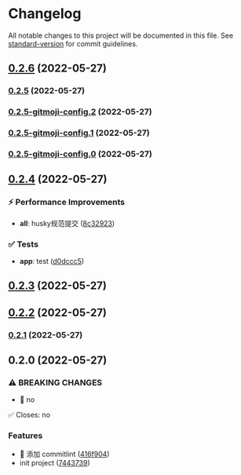 # Changelog

All notable changes to this project will be documented in this file. See [standard-version](https://github.com/conventional-changelog/standard-version) for commit guidelines.

## [0.2.6](https://github.com/ink-song/vue3-ui-demo/compare/v0.2.5...v0.2.6) (2022-05-27)



### [0.2.5](https://github.com/ink-song/vue3-ui-demo/compare/v0.2.4...v0.2.5) (2022-05-27)

### [0.2.5-gitmoji-config.2](https://github.com/ink-song/vue3-ui-demo/compare/v0.2.4...v0.2.5-gitmoji-config.2) (2022-05-27)

### [0.2.5-gitmoji-config.1](https://github.com/ink-song/vue3-ui-demo/compare/v0.2.4...v0.2.5-gitmoji-config.1) (2022-05-27)

### [0.2.5-gitmoji-config.0](https://github.com/ink-song/vue3-ui-demo/compare/v0.2.4...v0.2.5-gitmoji-config.0) (2022-05-27)

## [0.2.4](https://github.com/ink-song/vue3-ui-demo/compare/v0.2.3...v0.2.4) (2022-05-27)


### ⚡ Performance Improvements

* **all**: husky规范提交 ([8c32923](https://github.com/ink-song/vue3-ui-demo/commit/8c32923))


### ✅ Tests

* **app**: test ([d0dccc5](https://github.com/ink-song/vue3-ui-demo/commit/d0dccc5))



## [0.2.3](https://github.com/ink-song/vue3-ui-demo/compare/v0.2.2...v0.2.3) (2022-05-27)



## [0.2.2](https://github.com/ink-song/vue3-ui-demo/compare/v0.2.1...v0.2.2) (2022-05-27)

### [0.2.1](https://github.com/ink-song/vue3-ui-demo/compare/v0.2.0...v0.2.1) (2022-05-27)

## 0.2.0 (2022-05-27)

### ⚠ BREAKING CHANGES

- 🧨 no

✅ Closes: no

### Features

- 🎸 添加 commitlint ([416f904](https://github.com/ink-song/vue3-ui-demo/commit/416f90470bd2b7f4983a4114e470911e9c442dd0))
- init project ([7443739](https://github.com/ink-song/vue3-ui-demo/commit/7443739cbffe61190f1796a12c9cacd903b70ebd))
